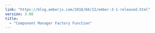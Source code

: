 ```yaml
---
link: "https://blog.emberjs.com/2018/04/13/ember-3-1-released.html"
version: 3.08
title:
  - "Component Manager Factory Function"
---
```

